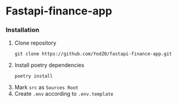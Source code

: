 # Fastapi-finance-app

### Installation
1. Clone repository
    ```commandline
    git clone https://github.com/YodZ0/fastapi-finance-app.git
    ```
2. Install poetry dependencies
    ```commandline
    poetry install
    ```
3. Mark `src` as `Sources Root`
4. Create `.env` according to `.env.template`
